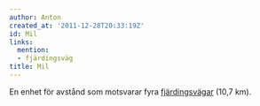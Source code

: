 ```yaml
---
author: Anton
created_at: '2011-12-28T20:33:19Z'
id: Mil
links:
  mention:
  - fjärdingsväg
title: Mil
---
```


En enhet för avstånd som motsvarar fyra [fjärdingsvägar] (10,7 km).

  [fjärdingsvägar]: fjärdingsväg
